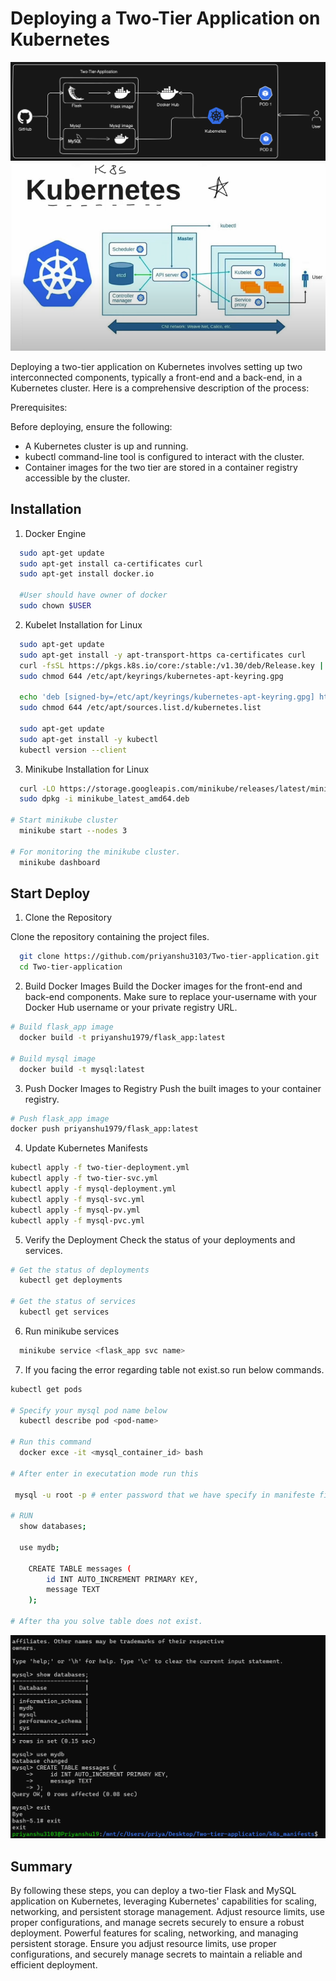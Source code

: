 
# Deploying a Two-Tier Application on Kubernetes
<img src = "assects/2-tier-diagram.png">
<img src = "assects/2-tier-5.png">

Deploying a two-tier application on Kubernetes involves setting up two interconnected components, typically a front-end and a back-end, in a Kubernetes cluster. Here is a comprehensive description of the process:

Prerequisites:

Before deploying, ensure the following:

- A Kubernetes cluster is up and running.
- kubectl command-line tool is configured to interact with the cluster.
- Container images for the two tier are stored in a container registry accessible by the cluster.
## Installation

1. Docker Engine

```bash
  sudo apt-get update
  sudo apt-get install ca-certificates curl
  sudo apt-get install docker.io

  #User should have owner of docker
  sudo chown $USER 
```
2. Kubelet Installation for Linux
```bash
  sudo apt-get update
  sudo apt-get install -y apt-transport-https ca-certificates curl
  curl -fsSL https://pkgs.k8s.io/core:/stable:/v1.30/deb/Release.key | sudo gpg --dearmor -o /etc/apt/keyrings/kubernetes-apt-keyring.gpg
  sudo chmod 644 /etc/apt/keyrings/kubernetes-apt-keyring.gpg

  echo 'deb [signed-by=/etc/apt/keyrings/kubernetes-apt-keyring.gpg] https://pkgs.k8s.io/core:/stable:/v1.30/deb/ /' | sudo tee /etc/apt/sources.list.d/kubernetes.list
  sudo chmod 644 /etc/apt/sources.list.d/kubernetes.list

  sudo apt-get update
  sudo apt-get install -y kubectl
  kubectl version --client
```
3. Minikube Installation for Linux
```bash
  curl -LO https://storage.googleapis.com/minikube/releases/latest/minikube_latest_amd64.deb
  sudo dpkg -i minikube_latest_amd64.deb

# Start minikube cluster
  minikube start --nodes 3

# For monitoring the minikube cluster.
  minikube dashboard
```

## Start Deploy

1. Clone the Repository

Clone the repository containing the project files.
```bash
  git clone https://github.com/priyanshu3103/Two-tier-application.git
  cd Two-tier-application
```
2. Build Docker Images
Build the Docker images for the front-end and back-end components. Make sure to replace your-username with your Docker Hub username or your private registry URL.
```bash
# Build flask_app image
  docker build -t priyanshu1979/flask_app:latest

# Build mysql image
  docker build -t mysql:latest
```

3. Push Docker Images to Registry
Push the built images to your container registry.
```bash
# Push flask_app image
docker push priyanshu1979/flask_app:latest
```

4. Update Kubernetes Manifests
```bash
kubectl apply -f two-tier-deployment.yml
kubectl apply -f two-tier-svc.yml
kubectl apply -f mysql-deployment.yml
kubectl apply -f mysql-svc.yml
kubectl apply -f mysql-pv.yml
kubectl apply -f mysql-pvc.yml
```
5. Verify the Deployment
Check the status of your deployments and services.
```bash
# Get the status of deployments
  kubectl get deployments

# Get the status of services
  kubectl get services
```
6. Run minikube services
```bash
  minikube service <flask_app svc name>
```
7. If you facing the error regarding table not exist.so run below commands.
```bash
kubectl get pods

# Specify your mysql pod name below
  kubectl describe pod <pod-name>

# Run this command 
  docker exce -it <mysql_container_id> bash

# After enter in executation mode run this

 mysql -u root -p # enter password that we have specify in manifeste file 

# RUN
  show databases;

  use mydb;

    CREATE TABLE messages (
        id INT AUTO_INCREMENT PRIMARY KEY,
        message TEXT
    );

# After tha you solve table does not exist.
```
<img src = "assects/2-tier-3.png">

## Summary

By following these steps, you can deploy a two-tier Flask and MySQL application on Kubernetes, leveraging Kubernetes' capabilities for scaling, networking, and persistent storage management. Adjust resource limits, use proper configurations, and manage secrets securely to ensure a robust deployment. Powerful features for scaling, networking, and managing persistent storage. Ensure you adjust resource limits, use proper configurations, and securely manage secrets to maintain a reliable and efficient deployment.

